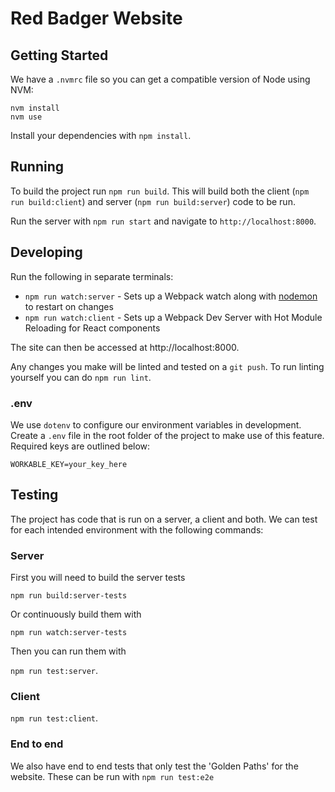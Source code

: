# Red Badger Website

## Getting Started

We have a `.nvmrc` file so you can get a compatible version of Node using NVM:

```shell
nvm install
nvm use
```

Install your dependencies with `npm install`.

## Running

To build the project run `npm run build`. This will build both the client (`npm run build:client`) and
server (`npm run build:server`) code to be run.

Run the server with `npm run start` and navigate to `http://localhost:8000`.

## Developing

Run the following in separate terminals:

* `npm run watch:server` - Sets up a Webpack watch along with [nodemon](https://github.com/remy/nodemon) to restart on changes
* `npm run watch:client` - Sets up a Webpack Dev Server with Hot Module Reloading for React components

The site can then be accessed at http://localhost:8000.

Any changes you make will be linted and tested on a `git push`. To run linting yourself you can do `npm run lint`.

### .env

We use `dotenv` to configure our environment variables in development. Create a `.env` file in the root folder of the project to make use of this feature. Required keys are outlined below:

```
WORKABLE_KEY=your_key_here
```

## Testing

The project has code that is run on a server, a client and both. We can test
for each intended environment with the following commands:

### Server

First you will need to build the server tests

`npm run build:server-tests`

Or continuously build them with

`npm run watch:server-tests`

Then you can run them with

`npm run test:server`.

### Client

`npm run test:client`.

### End to end

We also have end to end tests that only test the 'Golden Paths' for the
website. These can be run with `npm run test:e2e`
